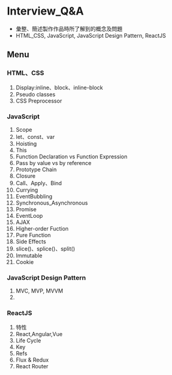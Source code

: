 # Interview_Q&A
- 彙整、簡述製作作品時所了解到的概念及問題
- HTML_CSS, JavaScript, JavaScript Design Pattern, ReactJS 
## Menu 

### HTML、CSS
1. Display:inline、block、inline-block
2. Pseudo classes
3. CSS Preprocessor

### JavaScript
1. Scope
2. let、const、var
3. Hoisting  
4. This  
5. Function Declaration vs Function Expression  
6. Pass by value vs by reference  
7. Prototype Chain  
8. Closure  
9. Call、Apply、Bind  
10. Currying   
11. EventBubbling  
12. Synchronous_Asynchronous  
13. Promise  
14. EventLoop  
15. AJAX  
16. Higher-order Fuction
17. Pure Function
18. Side Effects
19. slice()、splice()、split() 
20. Immutable
21. Cookie

### JavaScript Design Pattern
1. MVC, MVP, MVVM
2. 

### ReactJS
1. 特性
2. React,Angular,Vue
3. Life Cycle 
4. Key
5. Refs
6. Flux & Redux
7. React Router